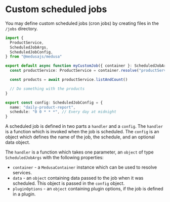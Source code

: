# Custom scheduled jobs

You may define custom scheduled jobs (cron jobs) by creating files in the `/jobs` directory.

```ts
import {
  ProductService,
  ScheduledJobArgs,
  ScheduledJobConfig,
} from "@medusajs/medusa"

export default async function myCustomJob({ container }: ScheduledJobArgs) {
  const productService: ProductService = container.resolve("productService")

  const products = await productService.listAndCount()

  // Do something with the products
}

export const config: ScheduledJobConfig = {
  name: "daily-product-report",
  schedule: "0 0 * * *", // Every day at midnight
}
```

A scheduled job is defined in two parts a `handler` and a `config`. The `handler` is a function which is invoked when the job is scheduled. The `config` is an object which defines the name of the job, the schedule, and an optional data object.

The `handler` is a function which takes one parameter, an `object` of type `ScheduledJobArgs` with the following properties:

- `container` - a `MedusaContainer` instance which can be used to resolve services.
- `data` - an `object` containing data passed to the job when it was scheduled. This object is passed in the `config` object.
- `pluginOptions` - an `object` containing plugin options, if the job is defined in a plugin.
